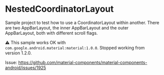 # NestedCoordinatorLayout

Sample project to test how to use a CoordinatorLayout within another. There are two AppBarLayout, the inner AppBarLayout and the outer AppBarLayout, 
both with different scroll flags.

⚠️ This sample works OK with `com.google.android.material:material:1.0.0`. Stopped working from version 1.2.0.

Issue: https://github.com/material-components/material-components-android/issues/1925
